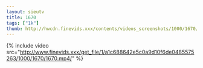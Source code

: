 ```yaml
--- 
layout: sieutv
title: 1670
tags: ["1k"]
thumb: http://hwcdn.finevids.xxx/contents/videos_screenshots/1000/1670/preview.mp4.jpg
---
```

{% include video src="http://www.finevids.xxx/get_file/1/a1c688642e5c0a9d10f6de0485575263/1000/1670/1670.mp4/" %} 
